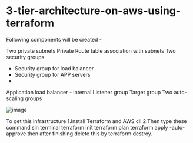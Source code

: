 # 3-tier-architecture-on-aws-using-terraform
 Following components will be created -

Two private subnets
Private Route table association with subnets
Two security groups
  - Security group for load balancer
  - Security group for APP servers
  - 
Application load balancer - internal
Listener group
Target group
Two auto-scaling groups

 ![image](https://github.com/Abd-al-RahmanH/3-Tier-architecture-code-in-Terraform-/assets/120451942/b94e1e05-bc4f-4c18-aa36-87f6176ce906)
 

 To get this infrastructure
 1.Install Terraform  and AWS cli
 2.Then type these command sin terminal 
   terraform init
   terraform plan
   terraform apply -auto-approve
   then after finishing delete this by terraform destroy.


